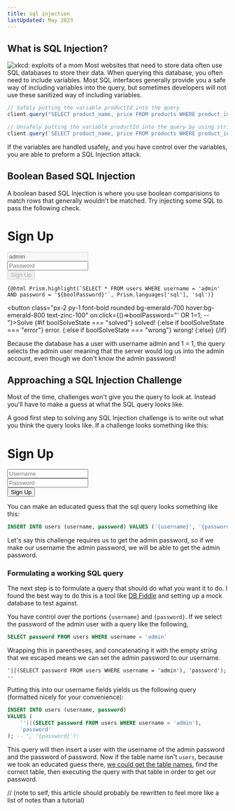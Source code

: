 ```yaml
---
title: sql injection
lastUpdated: May 2023
---
```


<script lang="ts">
  import Prism from 'prismjs';
	import 'prismjs/components/prism-sql';
  import initSqlJs from 'sql.js';
  import { onMount } from 'svelte';
  let db;
  let boolPassword = "";
  let boolSolveState: "" | "solved" | "wrong" | "error" = ""
  onMount(async () => {
    const SQL = await initSqlJs({
      locateFile: file => `https://sql.js.org/dist/${file}`
    });
    db = new SQL.Database();

    db.run(`CREATE TABLE bool_injection (username VARCHAR, password VARCHAR);
    INSERT INTO bool_injection (username, password) VALUES ('admin', 'this_is_a_secure_password_that_you_shouldnt_crack_or_look_at_source_for_use_the_SQL_injection_ty');`);
  });

  const runBoolDemo = () => {
    try {
      const res = db.exec(`SELECT * FROM bool_injection WHERE username = 'admin' AND password = '${boolPassword}'`);
      console.log(res);
      if (res.length > 0 && res[0].values.length > 0) {
        boolSolveState = "solved";
      } else {
        boolSolveState = "wrong";
      }
    } catch (e) {
      boolSolveState = "error";
      console.warn(e);
    }
  }
</script>

## What is SQL Injection?

![xkcd: exploits of a mom](https://imgs.xkcd.com/comics/exploits_of_a_mom.png)
Most websites that need to store data often use SQL databases to store their data. When querying this database, you often need to include variables. Most SQL interfaces generally provide you a safe way of including variables into the query, but sometimes developers will not use these sanitized way of including variables.

```js
// Safely putting the variable productId into the query
client.query("SELECT product_name, price FROM products WHERE product_id = $1", [productId]);

// Unsafely putting the variable productId into the query by using string interpolation
client.query(`SELECT product_name, price FROM products WHERE product_id = ${productId};`);
```

If the variables are handled usafely, and you have control over the variables, you are able to preform a SQL Injection attack.

## Boolean Based SQL Injection

A boolean based SQL Injection is where you use boolean comparisions to match rows that generally wouldn't be matched. Try injecting some SQL to pass the following check.

<div class="py-8 font-sans text-center rounded-md not-prose width-full bg-zinc-800">
    <h1 class="mb-2 text-xl font-bold">Sign Up</h1>
    <input type="text" placeholder="Username" class="px-2 py-1 mb-2 rounded bg-zinc-500 text-zinc-400" disabled value="admin" />
    <br />
    <input type="text" placeholder="Password" class="px-2 py-1 mb-1 rounded bg-zinc-700 placeholder:text-zinc-400" bind:value={boolPassword} />
    <br />
    <button class="px-2 py-1 font-bold bg-purple-700 rounded hover:bg-purple-800 disabled:bg-purple-400 text-zinc-100" disabled={!db} on:click={runBoolDemo}>Sign Up</button>
</div>

<pre class="language-sql"><code class="language-sql">{@html Prism.highlight(`SELECT * FROM users WHERE username = 'admin' AND password = '${boolPassword}'`, Prism.languages['sql'], 'sql')}</code></pre>

<button class="px-2 py-1 font-bold rounded bg-emerald-700 hover:bg-emerald-800 text-zinc-100" on:click={()=>boolPassword="' OR 1=1; --"}>Solve</button>
{#if boolSolveState === "solved"}
<span class="text-green-500">solved!</span>
{:else if boolSolveState === "error"}
<span class="text-red-500">error.</span>
{:else if boolSolveState === "wrong"}
<span class="text-red-500">wrong!</span>
{:else}
{/if}

Because the database has a user with username admin and 1 = 1, the query selects the admin user meaning that the server would log us into the admin account, even though we don't know the admin password!

## Approaching a SQL Injection Challenge

Most of the time, challenges won't give you the query to look at. Instead you'll have to make a guess at what the SQL query looks like.

A good first step to solving any SQL Injection challenge is to write out what you think the query looks like. If a challenge looks something like this:

<div class="py-8 font-sans text-center rounded-md not-prose width-full bg-zinc-800">
    <h1 class="mb-2 text-xl font-bold">Sign Up</h1>
    <input type="text" placeholder="Username" class="px-2 py-1 mb-2 rounded bg-zinc-700 placeholder:text-zinc-400" />
    <br />
    <input type="text" placeholder="Password" class="px-2 py-1 mb-1 rounded bg-zinc-700 placeholder:text-zinc-400" />
    <br />
    <button class="px-2 py-1 font-bold bg-purple-700 rounded hover:bg-purple-800 text-zinc-100">Sign Up</button>
</div>

You can make an educated guess that the sql query looks something like this:

```sql
INSERT INTO users (username, password) VALUES ('{username}', '{password}');
```

Let's say this challenge requires us to get the admin password, so if we make our username the admin password, we will be able to get the admin password.

### Formulating a working SQL query

The next step is to formulate a query that should do what you want it to do. I found the best way to do this is a tool like [DB Fiddle](https://www.db-fiddle.com/) and setting up a mock database to test against.

You have control over the portions `{username}` and `{password}`. If we select the password of the admin user with a query like the following,

```sql
SELECT password FROM users WHERE username = 'admin'
```

Wrapping this in parentheses, and concatenating it with the empty string that we escaped means we can set the admin password to our username.

```
'||(SELECT password FROM users WHERE username = 'admin'), 'password'); --
```

Putting this into our username fields yields us the following query (formatted nicely for your convenience):

```sql
INSERT INTO users (username, password)
VALUES (
    ''||(SELECT password FROM users WHERE username = 'admin'),
    'password'
); -- ', '{password}');
```

This query will then insert a user with the username of the admin password and the password of password. Now if the table name isn't `users`, because we took an educated guess there, [we could get the table names](https://stackoverflow.com/questions/8334493/get-table-names-using-select-statement-in-mysql), find the correct table, then executing the query with that table in order to get our password.

// (note to self, this article should probably be rewritten to feel more like a list of notes than a tutorial)
